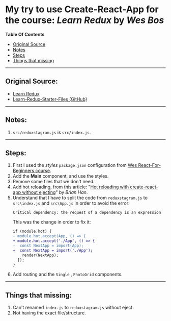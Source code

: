 # My try to use Create-React-App for the course: _**Learn Redux**_ by _**Wes Bos**_

**Table Of Contents**

- [Original Source](#original-source)
- [Notes](#notes)
- [Steps](#steps)
- [Things that missing](#things-that-missing)

---

## Original Source:

- [Learn Redux](http://LearnRedux.com)
- [Learn-Redux-Starter-Files (GitHub)](https://github.com/wesbos/Learn-Redux-Starter-Files)

---

## Notes:

1. `src/reduxstagram.js` is `src/index.js`.

---

## Steps:

1. First I used the _styles_ `package.json` configuration from [Wes React-For-Beginners course](https://github.com/wesbos/React-For-Beginners-Starter-Files/blob/master/catch-of-the-day/package.json).
2. Add the **Main** component, and use the styles.
3. Remove some files that we don't need.
4. Add hot reloading, from this article: "[Hot reloading with create-react-app without ejecting](https://medium.com/@brianhan/hot-reloading-cra-without-eject-b54af352c642)" by _Brian Han_.
5. Understand that I have to split the code from `reduxstagram.js` to `src\index.js` and `src\App.js` in order to avoid the error:
   ```shell
   Critical dependency: the request of a dependency is an expression
   ```
   This was the change in order to fix it:
   ```diff
   if (module.hot) {
   - module.hot.accept(App, () => {
   + module.hot.accept('./App', () => {
   -  const NextApp = import(App);
   +  const NextApp = import('./App');
       render(NextApp);
     });
   }
   ```
6. Add routing and the `Single` , `PhotoGrid` components.

---

## Things that missing:

1. Can't renamed `index.js` to `reduxstagram.js` without eject.
2. Not having the exact file/structure.
